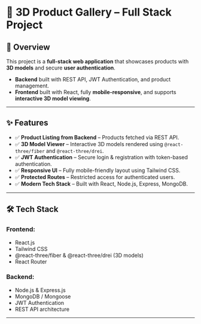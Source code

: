 # 🛒 3D Product Gallery – Full Stack Project  

## 📖 Overview  
This project is a **full-stack web application** that showcases products with **3D models** and secure **user authentication**.  
- **Backend** built with REST API, JWT Authentication, and product management.  
- **Frontend** built with React, fully **mobile-responsive**, and supports **interactive 3D model viewing**.  

---

## ✨ Features  
- ✅ **Product Listing from Backend** – Products fetched via REST API.  
- ✅ **3D Model Viewer** – Interactive 3D models rendered using `@react-three/fiber` and `@react-three/drei`.  
- ✅ **JWT Authentication** – Secure login & registration with token-based authentication.  
- ✅ **Responsive UI** – Fully mobile-friendly layout using Tailwind CSS.  
- ✅ **Protected Routes** – Restricted access for authenticated users.  
- ✅ **Modern Tech Stack** – Built with React, Node.js, Express, MongoDB.  

---

## 🛠️ Tech Stack  

### **Frontend:**  
- React.js  
- Tailwind CSS  
- @react-three/fiber & @react-three/drei (3D models)  
- React Router  

### **Backend:**  
- Node.js & Express.js  
- MongoDB / Mongoose  
- JWT Authentication  
- REST API architecture  

---
